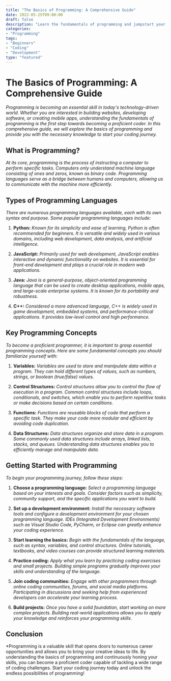 ```yaml
---
title: "The Basics of Programming: A Comprehensive Guide"
date: 2022-05-25T09:00:00
draft: false
description: "Learn the fundamentals of programming and jumpstart your coding journey with this comprehensive guide."
categories:
- "Programming"
tags:
- "Beginners"
- "Coding"
- "Development"
type: "featured"
---
```


# The Basics of Programming: A Comprehensive Guide

*Programming is becoming an essential skill in today's technology-driven world. Whether you are interested in building websites, developing software, or creating mobile apps, understanding the fundamentals of programming is the first step towards becoming a proficient coder. In this comprehensive guide, we will explore the basics of programming and provide you with the necessary knowledge to start your coding journey.*

## What is Programming?

*At its core, programming is the process of instructing a computer to perform specific tasks. Computers only understand machine language consisting of ones and zeros, known as binary code. Programming languages serve as a bridge between humans and computers, allowing us to communicate with the machine more efficiently.*

## Types of Programming Languages

*There are numerous programming languages available, each with its own syntax and purpose. Some popular programming languages include:*

1. **Python:** *Known for its simplicity and ease of learning, Python is often recommended for beginners. It is versatile and widely used in various domains, including web development, data analysis, and artificial intelligence.*

2. **JavaScript:** *Primarily used for web development, JavaScript enables interactive and dynamic functionality on websites. It is essential for front-end development and plays a crucial role in modern web applications.*

3. **Java:** *Java is a general-purpose, object-oriented programming language that can be used to create desktop applications, mobile apps, and large-scale enterprise systems. It is known for its portability and robustness.*

4. **C++:** *Considered a more advanced language, C++ is widely used in game development, embedded systems, and performance-critical applications. It provides low-level control and high performance.*

## Key Programming Concepts

*To become a proficient programmer, it is important to grasp essential programming concepts. Here are some fundamental concepts you should familiarize yourself with:*

1. **Variables:** *Variables are used to store and manipulate data within a program. They can hold different types of values, such as numbers, strings, or boolean (true/false) values.*

2. **Control Structures:** *Control structures allow you to control the flow of execution in a program. Common control structures include loops, conditionals, and switches, which enable you to perform repetitive tasks or make decisions based on certain conditions.*

3. **Functions:** *Functions are reusable blocks of code that perform a specific task. They make your code more modular and efficient by avoiding code duplication.*

4. **Data Structures:** *Data structures organize and store data in a program. Some commonly used data structures include arrays, linked lists, stacks, and queues. Understanding data structures enables you to efficiently manage and manipulate data.*

## Getting Started with Programming

*To begin your programming journey, follow these steps:*

1. **Choose a programming language:** *Select a programming language based on your interests and goals. Consider factors such as simplicity, community support, and the specific applications you want to build.*

2. **Set up a development environment:** *Install the necessary software tools and configure a development environment for your chosen programming language. IDEs (Integrated Development Environments) such as Visual Studio Code, PyCharm, or Eclipse can greatly enhance your coding experience.*

3. **Start learning the basics:** *Begin with the fundamentals of the language, such as syntax, variables, and control structures. Online tutorials, textbooks, and video courses can provide structured learning materials.*

4. **Practice coding:** *Apply what you learn by practicing coding exercises and small projects. Building simple programs gradually improves your skills and understanding of the language.*

5. **Join coding communities:** *Engage with other programmers through online coding communities, forums, and social media platforms. Participating in discussions and seeking help from experienced developers can accelerate your learning process.*

6. **Build projects:** *Once you have a solid foundation, start working on more complex projects. Building real-world applications allows you to apply your knowledge and reinforces your programming skills.*

## Conclusion

*Programming is a valuable skill that opens doors to numerous career opportunities and allows you to bring your creative ideas to life. By understanding the basics of programming and continuously honing your skills, you can become a proficient coder capable of tackling a wide range of coding challenges. Start your coding journey today and unlock the endless possibilities of programming!
